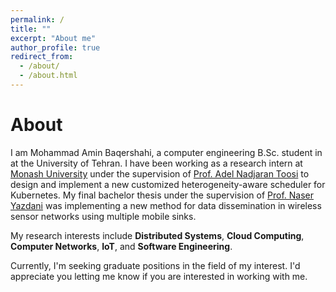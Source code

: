 ```yaml
---
permalink: /
title: ""
excerpt: "About me"
author_profile: true
redirect_from: 
  - /about/
  - /about.html
---
```


About
======
I am Mohammad Amin Baqershahi, a computer engineering B.Sc. student in at the University of Tehran. I have been working as a research intern at [Monash University](https://www.monash.edu/) under the supervision of [Prof. Adel Nadjaran Toosi](https://scholar.google.com/citations?user=qIh_I-gAAAAJ&hl=en) to design and implement a new customized heterogeneity-aware scheduler for Kubernetes. My final bachelor thesis under the supervision of [Prof. Naser Yazdani](https://ece.ut.ac.ir/en/~yazdani) was implementing a new method for data dissemination in wireless sensor networks using multiple mobile sinks. 

My research interests include **Distributed Systems**, **Cloud Computing**, **Computer Networks**, **IoT**, and **Software Engineering**.

Currently, I'm seeking graduate positions in the field of my interest. I'd appreciate you letting me know if you are interested in working with me.

